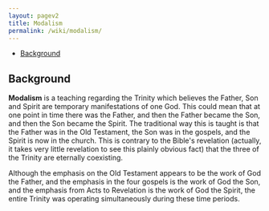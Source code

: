```yaml
---
layout: pagev2
title: Modalism
permalink: /wiki/modalism/
---
```

- [Background](#background)

## Background

**Modalism** is a teaching regarding the Trinity which believes the Father, Son and Spirit are temporary manifestations of one God. This could mean that at one point in time there was the Father, and then the Father became the Son, and then the Son became the Spirit. The traditional way this is taught is that the Father was in the Old Testament, the Son was in the gospels, and the Spirit is now in the church. This is contrary to the Bible's revelation (actually, it takes very little revelation to see this plainly obvious fact) that the three of the Trinity are eternally coexisting.

Although the emphasis on the Old Testament appears to be the work of God the Father, and the emphasis in the four gospels is the work of God the Son, and the emphasis from Acts to Revelation is the work of God the Spirit, the entire Trinity was operating simultaneously during these time periods.